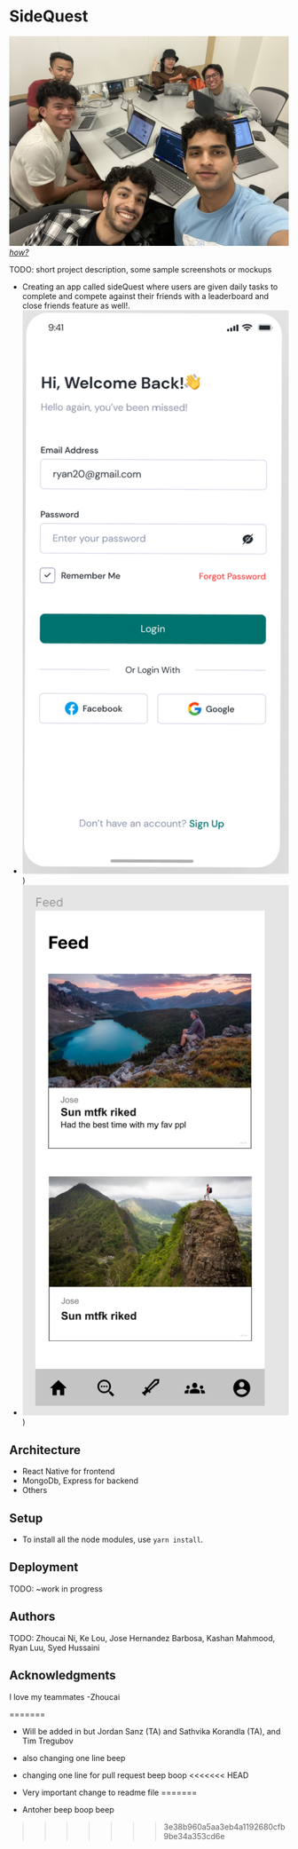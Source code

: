 # SideQuest

![Team Photo](groupimage.jpeg)
[_how?_](https://docs.github.com/en/repositories/managing-your-repositorys-settings-and-features/customizing-your-repository/about-readmes#relative-links-and-image-paths-in-readme-files)

TODO: short project description, some sample screenshots or mockups

- Creating an app called sideQuest where users are given daily tasks to complete and compete against their friends with
  a leaderboard and close friends feature as well!.
- ![loginscreen](loginscreen.png))
- ![feed](feedpage.png))

## Architecture

- React Native for frontend
- MongoDb, Express for backend
- Others

## Setup

- To install all the node modules, use `yarn install`.

## Deployment

TODO: ~work in progress

## Authors

TODO: Zhoucai Ni, Ke Lou, Jose Hernandez Barbosa, Kashan Mahmood, Ryan Luu, Syed Hussaini

## Acknowledgments

I love my teammates -Zhoucai

=======

- Will be added in but Jordan Sanz (TA) and Sathvika Korandla (TA), and Tim Tregubov

- also changing one line beep
- changing one line for pull request beep boop
<<<<<<< HEAD
- Very important change to readme file
=======
- Antoher beep boop beep

>>>>>>> 3e38b960a5aa3eb4a1192680cfb9be34a353cd6e
